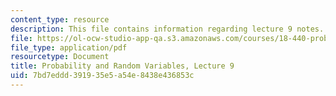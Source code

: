 ```yaml
---
content_type: resource
description: This file contains information regarding lecture 9 notes.
file: https://ol-ocw-studio-app-qa.s3.amazonaws.com/courses/18-440-probability-and-random-variables-spring-2014/7bd7eddd391935e5a54e8438e436853c_MIT18_440S14_Lecture9.pdf
file_type: application/pdf
resourcetype: Document
title: Probability and Random Variables, Lecture 9
uid: 7bd7eddd-3919-35e5-a54e-8438e436853c
---
```

